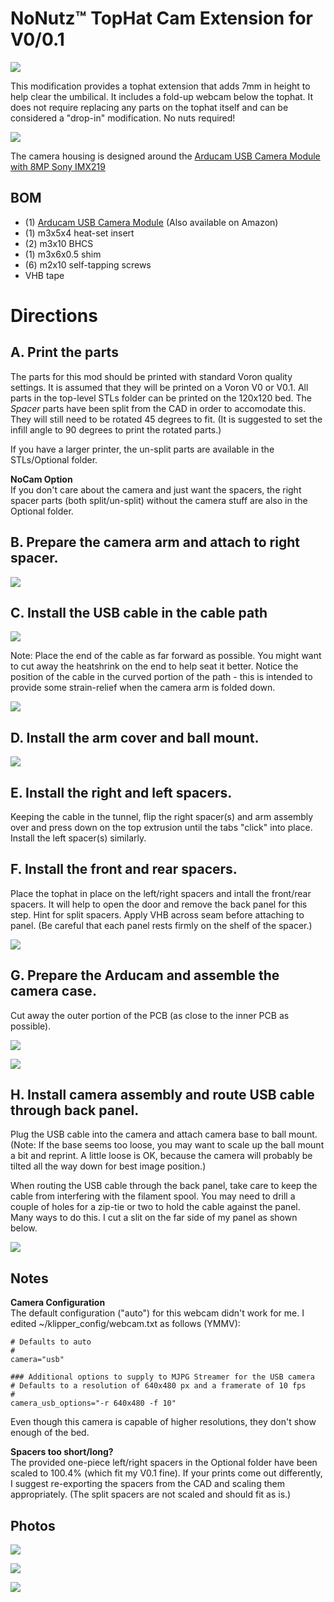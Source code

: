 # NoNutz™ TopHat Cam Extension for V0/0.1

![](Images/TopHat_Cam_Extension_Installed.jpg)

 This modification provides a tophat extension that adds 7mm in height to help clear the umbilical.  It includes a fold-up webcam below the tophat.
 It does not require replacing any parts on the tophat itself and can be considered a "drop-in" modification. No nuts required!
 
![](Images/Tophat_Cam_Extension.jpg)
 
 The camera housing is designed around the [Arducam USB Camera Module with 8MP Sony IMX219](https://www.uctronics.com/download/Amazon/B0196.pdf)
 
## BOM
 - (1) [Arducam USB Camera Module](https://www.arducam.com/product/b0196arducam-8mp-1080p-usb-camera-module-1-4-cmos-imx219-mini-uvc-usb2-0-webcam-board-with-1-64ft-0-5m-usb-cable-for-windows-linux-android-and-mac-os/) (Also available on Amazon)
 - (1) m3x5x4 heat-set insert
 - (2) m3x10 BHCS
 - (1) m3x6x0.5 shim
 - (6) m2x10 self-tapping screws
 - VHB tape

# Directions
 
## A. Print the parts

 The parts for this mod should be printed with standard Voron quality settings.  It is assumed that they will be printed
 on a Voron V0 or V0.1.  All parts in the top-level STLs folder can be printed on the 120x120 bed.  The _Spacer_ parts have been split from the CAD
 in order to accomodate this. They will still need to be rotated 45 degrees to fit.  (It is suggested to set the infill angle to 90 degrees to print the rotated parts.)
 
 If you have a larger printer, the un-split parts are available in the STLs/Optional folder.
 
 **NoCam Option**  
 If you don't care about the camera and just want the spacers, the right spacer parts (both split/un-split) without the camera stuff are also in the Optional folder.
 
## B.  Prepare the camera arm and attach to right spacer.
 
 ![](Images/Arm_Assembly.jpg)
 
## C.  Install the USB cable in the cable path
 
 ![](Images/USB_Cable_Path.jpg)
 
 Note: Place the end of the cable as far forward as possible.  You might want to cut away the heatshrink on the end to help seat  it better.
 Notice the position of the cable in the curved portion of the path - this is intended to provide some strain-relief when the camera
 arm is folded down.
 
 ![](Images/Insert_USBcable.jpg)

## D.  Install the arm cover and ball mount.
 
 ![](Images/Arm_Cover_Assembly.jpg)

## E.  Install the right and left spacers.

 Keeping the cable in the tunnel, flip the right spacer(s) and arm assembly over and press down on the top extrusion until
 the tabs "click" into place.  Install the left spacer(s) similarly.
 
## F.  Install the front and rear spacers.

 Place the tophat in place on the left/right spacers and intall the front/rear spacers.  It will help to open the door and remove the back panel for this step.
 Hint for split spacers. Apply VHB across seam before attaching to panel. (Be careful that each panel rests firmly on the shelf of the spacer.)
 
 ![](Images/VHB_FrontRear_Spacers.jpg)
 
## G.  Prepare the Arducam and assemble the camera case.

 Cut away the outer portion of the PCB (as close to the inner PCB as possible).
 
 ![](Images/Prepare_Arducam.jpg)
 
 ![](Images/Camera_Assembly.jpg)
 
## H.  Install camera assembly and route USB cable through back panel.

 Plug the USB cable into the camera and attach camera base to ball mount. (Note: If the base seems too loose, you may want to scale up the ball mount a bit and reprint.
 A little loose is OK, because the camera will probably be tilted all the way down for best image position.)
 
 When routing the USB cable through the back panel, take care to keep the cable from interfering with the filament spool.  You may need to drill a couple of holes
 for a zip-tie or two to hold the cable against the panel.  Many ways to do this. I cut a slit on the far side of my panel as shown below.
 
 ![](Images/Back_Panel.jpg)
 
## Notes
 
**Camera Configuration**  
The default configuration ("auto") for this webcam didn't work for me.  I edited ~/klipper_config/webcam.txt as follows (YMMV):

	# Defaults to auto
	#
	camera="usb"

	### Additional options to supply to MJPG Streamer for the USB camera
	# Defaults to a resolution of 640x480 px and a framerate of 10 fps
	#
	camera_usb_options="-r 640x480 -f 10"

Even though this camera is capable of higher resolutions, they don't show enough of the bed.

**Spacers too short/long?**  
The provided one-piece left/right spacers in the Optional folder have been scaled to 100.4% (which fit my V0.1 fine).
If your prints come out differently, I suggest re-exporting the spacers from the CAD and scaling them appropriately.
(The split spacers are not scaled and should fit as is.)

## Photos

![](Images/THCE_Top.jpg)

![](Images/THCE_without_TH.jpg)

![](Images/Cam_View.jpg)
